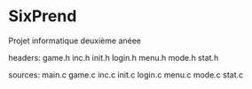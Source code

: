 # SixPrend
Projet informatique deuxième anéee

headers:
game.h
inc.h
init.h
login.h
menu.h
mode.h
stat.h

sources:
main.c
game.c
inc.c
init.c
login.c
menu.c
mode.c
stat.c
